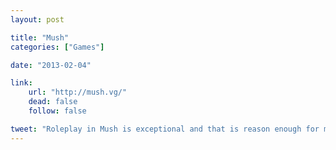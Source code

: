 ```yaml
---
layout: post

title: "Mush"
categories: ["Games"]

date: "2013-02-04"

link:
    url: "http://mush.vg/"
    dead: false
    follow: false

tweet: "Roleplay in Mush is exceptional and that is reason enough for me to enjoy that game!"
---
```

